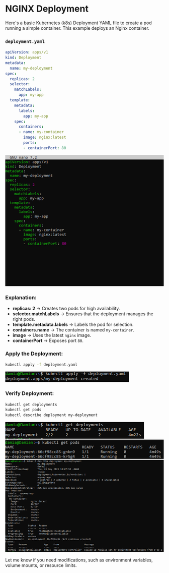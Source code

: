 # NGINX Deployment

Here's a basic Kubernetes (k8s) Deployment YAML file to create a pod running a simple container. This example deploys an Nginx container.

### `deployment.yaml`
```yaml
apiVersion: apps/v1
kind: Deployment
metadata:
  name: my-deployment
spec:
  replicas: 2
  selector:
    matchLabels:
      app: my-app
  template:
    metadata:
      labels:
        app: my-app
    spec:
      containers:
      - name: my-container
        image: nginx:latest
        ports:
        - containerPort: 80
```
![Yaml](../../../../../images/dev_ops/NGINX_Deployment_Proof/.Yaml.PNG)

### Explanation:
- **replicas: 2** → Creates two pods for high availability.
- **selector.matchLabels** → Ensures that the deployment manages the right pods.
- **template.metadata.labels** → Labels the pod for selection.
- **containers.name** → The container is named `my-container`.
- **image** → Uses the latest `nginx` image.
- **containerPort** → Exposes port `80`.

### Apply the Deployment:
```sh
kubectl apply -f deployment.yaml
```

![Application](../../../../../images/dev_ops/NGINX_Deployment_Proof/second.PNG)


### Verify Deployment:
```sh
kubectl get deployments
kubectl get pods
kubectl describe deployment my-deployment
```

![deployments](../../../../../images/dev_ops/NGINX_Deployment_Proof/deployments.PNG)
![pods](../../../../../images/dev_ops/NGINX_Deployment_Proof/pods.PNG)
![mydeployment](../../../../../images/dev_ops/NGINX_Deployment_Proof/mydeployment.PNG)


Let me know if you need modifications, such as environment variables, volume mounts, or resource limits.